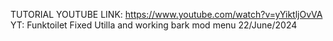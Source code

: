 TUTORIAL YOUTUBE LINK: https://www.youtube.com/watch?v=yYiktljOvVA
YT: Funktoilet
Fixed Utilla and working bark mod menu 22/June/2024
